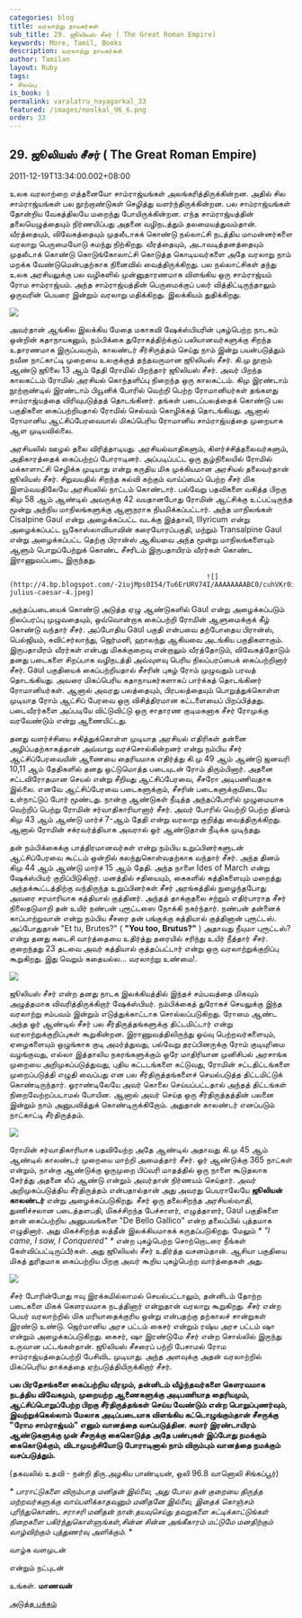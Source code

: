 ```yaml
---
categories: blog
title: வரலாற்று நாயகர்கள்
sub_title: 29. ஜூலியஸ் சீசர் ( The Great Roman Empire)
keywords: More, Tamil, Books
description: வரலாற்று நாயகர்கள்
author: Tamilan
layout: Ruby
tags:
- சிலம்பு
is_book: 1
permalink: varalatru_nayagarkal_33
featured: /images/noolkal_96_6.png
order: 33
---
```



## 29. ஜூலியஸ் சீசர் ( The Great Roman Empire)

2011-12-19T13:34:00.002+08:00

உலக வரலாற்றை எத்தனையோ சாம்ராஜ்யங்கள் அலங்கரித்திருக்கின்றன. அதில் சில சாம்ராஜ்யங்கள் பல நூற்றாண்டுகள் செழித்து வளர்ந்திருக்கின்றன. பல சாம்ராஜ்யங்கள் தோன்றிய வேகத்திலயே மறைந்து போயிருக்கின்றன. எந்த சாம்ராஜ்யத்தின் தலையெழுத்தையும் நிர்ணயிப்பது அதனை வழிநடத்தும் தலமையத்துவம்தான். வீரத்தையும், விவேகத்தையும் முதலீடாகக் கொண்டு நல்லாட்சி நடத்திய மாமன்னர்களை வரலாறு பெருமையோடு சுமந்து நிற்கிறது. வீரத்தையும், அடாவடித்தனத்தையும் முதலீடாக் கொண்டு கொடுங்கோலாட்சி கொடுத்த கொடியவர்களை அதே வரலாறு நாம் மறக்க வேண்டுமென்பதற்காக நினைவில் வைத்திருக்கிறது. பல நல்லாட்சிகள் தந்து உலக அரசியலுக்கு பல வழிகளில் முன்னுதாரணமாக விளங்கிய ஒரு சாம்ராஜ்யம் ரோம சாம்ராஜ்யம். அந்த சாம்ராஜ்யத்தின் பெருமைக்குப் பலர் வித்திட்டிருந்தாலும் ஒருவரின் பெயரை இன்றும் வரலாறு மதிக்கிறது. இலக்கியம் துதிக்கிறது.

![](http://1.bp.blogspot.com/-an_FJm64cts/Tu7H-jLHLiI/AAAAAAAABDM/hKDWfSmiJOU/s1600/JuliusCaesar.jpg)

அவர்தான் ஆங்கில இலக்கிய மேதை மகாகவி ஷேக்ஸ்பியரின் புகழ்பெற்ற நாடகம் ஒன்றின் கதாநாயகனும், நம்பிக்கை துரோகத்திற்க்குப் பலியானவர்களுக்கு சிறந்த உதாரணமாக இருப்பவரும், காலண்டர் சீர்சிருத்தம் செய்து நாம் இன்று பயன்படுத்தும் நவீன நாட்காட்டி முறையை உலகுக்குத் தந்தவருமான ஜூலியஸ் சீசர். கி.மு நூறாம் ஆண்டு ஜூலை 13 ஆம் தேதி ரோமில் பிறந்தார் ஜூலியஸ் சீசர். அவர் பிறந்த காலகட்டம் ரோமில் அரசியல் கொந்தளிப்பு நிறைந்த ஒரு காலகட்டம். கிமு இரண்டாம் நூற்றாண்டில் இரண்டாம் பியூனிக் போரில் வெற்றி பெற்ற ரோமானியர்கள் தங்களது சாம்ராஜ்யத்தை விரிவுபடுத்தத் தொடங்கினர். தங்கள் படைப்பலத்தைக் கொண்டு பல பகுதிகளை கைப்பற்றியதால் ரோமில் செல்வம் கொழிக்கத் தொடங்கியது. ஆனால் ரோமானிய ஆட்சிப்பேரவையால் மிகப்பெரிய ரோமானிய சாம்ராஜ்யத்தை முறையாக ஆள முடியவில்லை.

அரசியலில் ஊழல் தலை விரித்தாடியது. அரசியல்வாதிகளும், கிளர்ச்சித்தலைவர்களும், அதிகாரத்தைக் கைப்பற்றப் போராடினர். அப்படிப்பட்ட ஒரு சூழ்நிலையில் ரோமில் மக்காளாட்சி செழிக்க முடியாது என்று கருதிய மிக முக்கியமான அரசியல் தலைவர்தான் ஜூலியஸ் சீசர். சிறுவயதில் சிறந்த கல்வி கற்கும் வாய்ப்பைப் பெற்ற சீசர் மிக இளம்வயதிலேயே அரசியலில் நாட்டம் கொண்டார். பல்வேறு பதவிகளை வகித்த பிறகு கிமு 58 ஆம் ஆண்டில் அவருக்கு 42 வயதானபோது ரோமின் ஆட்சிக்கு உட்பட்டிருந்த மூன்று அந்நிய மாநிலங்களுக்கு ஆளுநராக நியமிக்கப்பட்டார். அந்த மாநிலங்கள் Cisalpine Gaul என்று அழைக்கப்பட்ட வடக்கு இத்தாலி, Illyricum என்று அழைக்கப்பட்ட யூகோஸ்லாவியாவின் கரையோரப்பகுதி, மற்றும் Transalpine Gaul என்று அழைக்கப்பட்ட தெற்கு பிரான்ஸ் ஆகியவை அந்த மூன்று மாநிலங்களையும் ஆளும் பொறுப்பேற்றுக் கொண்ட சீசரிடம் இருபதாயிரம் வீரர்கள் கொண்ட இராணுவப்படை இருந்தது.

    
    
                                                     ![](http://4.bp.blogspot.com/-2iujMps0I54/Tu6ErURV74I/AAAAAAAABC0/cuhVKr0iUYY/s320/pictures-julius-caesar-4.jpeg)
    

அந்தப்படையைக் கொண்டு அடுத்த ஏழு ஆண்டுகளில் Gaul என்று அழைக்கப்படும் நிலப்பரப்பு முழுவதையும், ஒவ்வொன்றாக கைப்பற்றி ரோமின் ஆளுமைக்குக் கீழ் கொண்டு வந்தார் சீசர். அப்போதிய Gaul பகுதி என்பவை தற்போதைய பிரான்ஸ், பெல்ஜியம், சுவிட்சர்லாந்து, ஜெர்மனி, ஹாலந்து ஆகியவை அடங்கிய பகுதிகளாகும். இருபதாயிரம் வீரர்கள் என்பது மிகக்குறைவு என்றாலும் வீரத்தோடும், விவேகத்தோடும் தனது படைகளை சிறப்பாக வழிநடத்தி அவ்வுளவு பெரிய நிலப்பரப்பைக் கைப்பற்றினார் சீசர். Gaul பகுதியைக் கைப்பற்றியதால் சீசரின் புகழ் ரோம் முழுவதும் பரவத் தொடங்கியது. அவரை மிகப்பெரிய கதாநாயகர்களாகப் பார்க்கத் தொடங்கினர் ரோமானியர்கள். ஆனால் அவரது பலத்தையும், பிரபலத்தையும் பொறுத்துக்கொள்ள முடியாத ரோம் ஆட்சிப் பேரவை ஒரு விசித்திரமான கட்டளையைப் பிறப்பித்தது. படைவீரர்களை அப்படியே விட்டுவிட்டு ஒரு சாதாரண குடிமகனாக சீசர் ரோமுக்கு வரவேண்டும் என்று ஆணையிட்டது.

தனது வளர்ச்சியை சகித்துக்கொள்ள முடியாத அரசியல் எதிரிகள் தன்னை அழிப்பதற்காகத்தான் அவ்வாறு வரச்சொல்கின்றனர் என்று நம்பிய சீசர் ஆட்சிப்பேரவையின் ஆணையை தைரியமாக எதிர்த்து கி.மு 49 ஆம் ஆண்டு ஜனவரி 10,11 ஆம் தேதிகளில் தனது ஒட்டுமொத்த படையுடன் ரோம் திரும்பினார். அதனை சட்டவிரோதமான செயல் என்று சீறியது ஆட்சிப்பேரவை, சீசரோ அடிபணிவதாக இல்லை. எனவே ஆட்சிப்பேரவை படைகளுக்கும், சீசரின் படைகளுக்குமிடையே உள்நாட்டுப் போர் மூண்டது. நான்கு ஆண்டுகள் நீடித்த அந்தப்போரில் முழுமையாக வெற்றிப் பெற்று ரோமின் சர்வாதிகாரியானார் சீசர். அவர் போரில் வெற்றி பெற்ற தினம் கிமு 43 ஆம் ஆண்டு மார்ச் 7-ஆம் தேதி என்று வரலாறு குறித்து வைத்திருக்கிறது. ஆனால் ரோமின் சக்ரவர்த்தியாக அவரால் ஓர் ஆண்டுதான் நீடிக்க முடிந்தது.

தன் நம்பிக்கைக்கு பாத்திரமானவர்கள் என்று நம்பிய உறுப்பினர்களுடன் ஆட்சிப்பேரவை கூட்டம் ஒன்றில் கலந்துகொள்வதற்காக வந்தார் சீசர். அந்த தினம் கிமு 44 ஆம் ஆண்டு மார்ச் 15 ஆம் தேதி. அந்த நாளை Ides of March என்று ஷேக்ஸ்பியர் குறிப்பிடுகிறார். மனத்தில் சதியையும், கைகளில் கத்திகளையும் மறைத்து அந்தக்கூட்டத்திற்கு வந்திருந்த உறுப்பினர்கள் சீசர் அரங்கத்தில் நுழைந்தபோது அவரை சரமாரியாக கத்தியால் குத்தினர். அந்தத் தாக்குதலை சற்றும் எதிர்பாராத சீசர் நிலைதடுமாறி தன் உயிர் நண்பன் புரூட்டஸை நோக்கி நகர்ந்தார். நண்பன் தன்னைக் காப்பாற்றுவான் என்று நம்பிய சீசரை தன் பங்குக்கு கத்தியால் குத்தினான் புரூட்டஸ். அப்போதுதான் "Et tu, Brutes?" ( **"You too, Brutus?"** ) அதாவது நீயுமா புரூட்டஸ்? என்று தனது கடைசி வார்த்தையை உதிர்த்து தரையில் சரிந்து உயிர் நீத்தார் சீசர். குறைந்தது 23 தடவை அவர் கத்தியால் குத்தப்பட்டார் என்று ஒரு வரலாற்றுக்குறிப்பு கூறுகிறது. இது வெறும் கதையல்ல... வரலாற்று உண்மை!.

![](http://2.bp.blogspot.com/-ST5zpifVVw0/Tu7J7dzQpqI/AAAAAAAABDk/qnfo7yvqwhQ/s320/The+Last+Senate+of+Julius+Caesar.jpg)

ஜூலியஸ் சீசர் என்ற தனது நாடக இலக்கியத்தில் இந்தச் சம்பவத்தை மிகவும் அழுத்தமாக விவரித்திருக்கிறார் ஷேக்ஸ்பியர். நம்பிக்கைத் துரோகச் செயலுக்கு இந்த வரலாற்று சம்பவம் இன்றும் எடுத்துக்காட்டாக சொல்லப்படுகிறது. ரோமை ஆண்ட அந்த ஓர் ஆண்டில் சீசர் பல சீர்திருத்தங்களுக்கு திட்டமிட்டார் என்று வரலாற்றுக்குறிப்புகள் கூறுகின்றன. இராணுவத்திலிருந்து ஓய்வு பெற்றவர்களையும், ஏழைகளையும் ஒழுங்காக குடி அமர்த்துவது, பல்வேறு தரப்பினருக்கு ரோம் குடியுரிமை வழங்குவது, எல்லா இத்தாலிய நகரங்களுக்கும் ஒரே மாதிரியான முனிசிபல் அரசாங்க முறையை அறிமுகப்படுத்துவது, புதிய கட்டடங்களை கட்டுவது, ரோமின் சட்டதிட்டங்களை முறைப்படுத்தி எழுதி வைப்பது என பல சீர்திருத்தங்களைச் செயல்படுத்த திட்டமிட்டுக் கொண்டிருந்தார். ஓராண்டிலேயே அவர் கொலை செய்யப்பட்டதால் அந்தத் திட்டங்கள் நிறைவேற்றப்படாமல் போயின. ஆனால் அவர் செய்த ஒரு சீர்திருத்தத்தின் பலனை இன்றும் நாம் அனுபவித்துக் கொண்டிருக்கிறோம். அதுதான் காலண்டர் எனப்படும் நாட்காட்டி சீர்திருத்தம்.

![](http://1.bp.blogspot.com/-g119up6cCko/Tu7IYpjR4fI/AAAAAAAABDc/PtSVh8FTzxU/s1600/images.jpg)

ரோமின் சர்வாதிகாரியாக பதவியேற்ற அதே ஆண்டில் அதாவது கி.மு 45 ஆம் ஆண்டில் காலண்டர் முறையை மாற்றி அமைத்தார் சீசர். ஓர் ஆண்டுக்கு 365 நாட்கள் என்றும், நான்கு ஆண்டுக்கு ஒருமுறை பிப்வரி மாதத்தில் ஒரு நாளை கூடுதலாக சேர்த்து அதனை லீப் ஆண்டு என்றும் அவர்தான் நிர்ணயம் செய்தார். அவர் அறிமுகப்படுத்திய சீர்திருத்தம் என்பதால்தான் அது அவரது பெயராலேயே **ஜூலியன் காலண்டர்** என்று அழைக்கப்படுகிறது. சீசர் ஒரு தலைசிறந்த அரசியல்வாதி, துணிச்சலான படைத்தளபதி, மிகச்சிறந்த பேச்சாளர், எழுத்தாளர், Gaul பகுதிகளை தான் கைப்பற்றிய அனுபவங்களை "De Bello Gallico" என்ற தலைப்பில் புத்தமாக எழுதினார். அது மிகச்சிறந்த லத்தீன் இலக்கியமாகக் கருதப்படுகிறது. மேலும் _* "I came, I saw, I Conquered" *_ என்ற புகழ்பெற்ற சொற்றொடரை நீங்கள் கேள்விப்பட்டிருப்பீர்கள். அது ஜூலியஸ் சீசர் உதிர்த்த வசனம்தான். ஆசியா பகுதியை மிகத் துரிதமாக கைப்பற்றிய பிறகு அவர் கூறிய புகழ்பெற்ற வார்த்தைகள் அது.

![](http://4.bp.blogspot.com/-Zl2fMGCg_WM/Tu7IRoQoi6I/AAAAAAAABDU/v6HvASbLg1Y/s320/ELT200805080508565432390.JPG)

சீசர் போரின்போது ஈவு இரக்கமில்லாமல் செயல்பட்டாலும், தன்னிடம் தோற்ற படைகளை மிகக் கெளரவமாக நடத்தினார் என்றுதான் வரலாறு கூறுகிறது. சீசர் என்ற பெயர் வரலாற்றில் மிக மரியாதைக்குரிய ஒன்று என்பதற்கு தற்காலச் சான்றுகள் இரண்டு உண்டு. ஜெர்மானிய அரச பட்டம் கைசர் என்றும் ரஷ்ய அரச பட்டம் ஷா என்றும் அழைக்கப்படுகிறது. கைசர், ஷா இரண்டுமே சீசர் என்ற சொல்லில் இருந்து உருவான பட்டங்கள்தான். ஜூலியஸ் சீசரைப் பற்றி பேசாமல் ரோம சாம்ராஜ்யத்தைப்பற்றி பேசிவிட முடியாது. அந்த அளவுக்கு அதன் வரலாற்றில் மிகப்பெரிய தாக்கத்தை ஏற்படுத்தியிருக்கிறார் சீசர்.

**பல பிரதேசங்களை கைப்பற்றிய வீரமும், தன்னிடம் வீழ்ந்தவர்களை கெளரவமாக நடத்திய விவேகமும், முறையற்ற ஆணைகளுக்கு அடிபணியாத தைரியமும், ஆட்சிப்பொறுப்பேற்ற பிறகு சீர்திருத்தங்கள் செய்ய வேண்டும் என்ற பொறுப்புணர்வும், இவற்றுக்கெல்லாம் மேலாக அடிப்படையாக விளங்கிய கட்டொழுங்கும்தான் சீசருக்கு "ரோம சாம்ராஜ்யம்" எனும் வானத்தை வசப்படுத்தின. சுமார் இரண்டாயிரம் ஆண்டுகளுக்கு முன் சீசருக்கு கைகொடுத்த அதே பண்புகள் இப்போது நமக்கும் கைகொடுக்கும், விடாமுயற்சியோடு போராடினால் நாம் விரும்பும் வானத்தை நமக்கும் வசப்படுத்தும்.**

(தகவலில் உதவி - நன்றி திரு.அழகிய பாண்டியன், ஒலி 96.8 வானொலி சிங்கப்பூர்)

_* _பாராட்டுகளை விரும்பாத மனிதன் இல்லை, அது போல தன் குறையை திருத்த மற்றவர்களுக்கு வாய்பளிக்காதவனும் மனிதனே இல்லை, இதைக் கொஞ்சம் புரிந்துகொண்ட சராசரி மனிதன் நான்.தயவுசெய்து தவறுகளை சுட்டிக்காட்டுங்கள் நிறைகளை பகிர்ந்துகொள்ளுங்கள்,சின்ன சின்ன அங்கீகாரம் மட்டுமே மனதிற்கும் வாழ்விற்கும் புத்துணர்வு அளிக்கும்.__ *

வாழ்க வளமுடன்

என்றும் நட்புடன்

உங்கள். **மாணவன்**

[அடுத்த பக்கம்](varalatru_nayagarkal_34)
